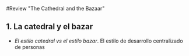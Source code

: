 #Review "The Cathedral and the Bazaar"

 ## 1. La catedral y el bazar

- *El estilo catedral vs el estilo bazar*. El estilo de desarrollo centralizado de personas
